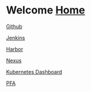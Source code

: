 <!DOCTYPE html>
<html>
<head>
    <title>Home</title>
</head>
<body>
    <h1>Welcome <a href="http://192.168.86.43">Home</a></h1>
    <p><a href="https://github.com/xmhai">Github</a></p>
    <p><a href="http://192.168.86.43:9090">Jenkins</a></p>
    <p><a href="https://192.168.86.43:9443">Harbor</a></p>
    <p><a href="http://192.168.86.43:8081">Nexus</a></p>
    <p><a href="http://192.168.86.43:8081">Kubernetes Dashboard</a></p>
    <p><a href="http://192.168.86.43:8081">PFA</a></p>
</body>
</html>
